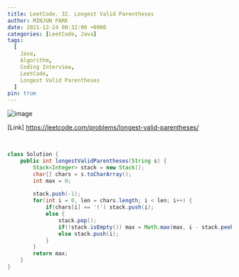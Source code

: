 ```yaml
---
title: LeetCode. 32. Longest Valid Parentheses
author: MINJUN PARK
date: 2021-12-24 00:32:00 +0900
categories: [LeetCode, Java]
tags:
  [
    Java,
    Algorithm,
    Coding Interview,
    LeetCode,
    Longest Valid Parentheses
  ]
pin: true
---
```


![image](https://user-images.githubusercontent.com/55131164/147270718-660ee1fa-a52e-43a9-9f65-1cd683e33906.png)


[Link] <https://leetcode.com/problems/longest-valid-parentheses/>

<br>

```java
class Solution {
    public int longestValidParentheses(String s) {
        Stack<Integer> stack = new Stack();
        char[] chars = s.toCharArray();
        int max = 0;
        
        stack.push(-1);
        for(int i = 0, len = chars.length; i < len; i++) {
            if(chars[i] == '(') stack.push(i);
            else {
                stack.pop();
                if(!stack.isEmpty()) max = Math.max(max, i - stack.peek());
                else stack.push(i);
            }
        }
        return max;
    }
}
```

